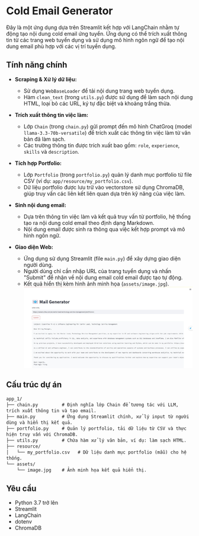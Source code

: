 # Cold Email Generator

Đây là một ứng dụng dựa trên Streamlit kết hợp với LangChain nhằm tự động tạo nội dung cold email ứng tuyển. Ứng dụng có thể trích xuất thông tin từ các trang web tuyển dụng và sử dụng mô hình ngôn ngữ để tạo nội dung email phù hợp với các vị trí tuyển dụng.

## Tính năng chính

- **Scraping & Xử lý dữ liệu:**  
  - Sử dụng `WebBaseLoader` để tải nội dung trang web tuyển dụng.
  - Hàm `clean_text` (trong `utils.py`) được sử dụng để làm sạch nội dung HTML, loại bỏ các URL, ký tự đặc biệt và khoảng trắng thừa.

- **Trích xuất thông tin việc làm:**  
  - Lớp `Chain` (trong `chain.py`) gửi prompt đến mô hình ChatGroq (model `llama-3.3-70b-versatile`) để trích xuất các thông tin việc làm từ văn bản đã làm sạch.
  - Các trường thông tin được trích xuất bao gồm: `role`, `experience`, `skills` và `description`.

- **Tích hợp Portfolio:**  
  - Lớp `Portfolio` (trong `portfolio.py`) quản lý danh mục portfolio từ file CSV (ví dụ: `app/resource/my_portfolio.csv`).
  - Dữ liệu portfolio được lưu trữ vào vectorstore sử dụng ChromaDB, giúp truy vấn các liên kết liên quan dựa trên kỹ năng của việc làm.

- **Sinh nội dung email:**  
  - Dựa trên thông tin việc làm và kết quả truy vấn từ portfolio, hệ thống tạo ra nội dung cold email theo định dạng Markdown.
  - Nội dung email được sinh ra thông qua việc kết hợp prompt và mô hình ngôn ngữ.

- **Giao diện Web:**  
  - Ứng dụng sử dụng Streamlit (file `main.py`) để xây dựng giao diện người dùng.
  - Người dùng chỉ cần nhập URL của trang tuyển dụng và nhấn "Submit" để nhận về nội dung email cold email được tạo tự động.
  - Kết quả hiển thị kèm hình ảnh minh họa (`assets/image.jpg`).
  ![](assets/image.jpg)

## Cấu trúc dự án

```
app_1/
├── chain.py         # Định nghĩa lớp Chain để tương tác với LLM, trích xuất thông tin và tạo email.
├── main.py          # Ứng dụng Streamlit chính, xử lý input từ người dùng và hiển thị kết quả.
├── portfolio.py     # Quản lý portfolio, tải dữ liệu từ CSV và thực hiện truy vấn với ChromaDB.
├── utils.py         # Chứa hàm xử lý văn bản, ví dụ: làm sạch HTML.
├── resource/
│   └── my_portfolio.csv   # Dữ liệu danh mục portfolio (mẫu) cho hệ thống.
└── assets/
    └── image.jpg    # Ảnh minh họa kết quả hiển thị.
```

## Yêu cầu
- Python 3.7 trở lên
- Streamlit
- LangChain
- dotenv
- ChromaDB

